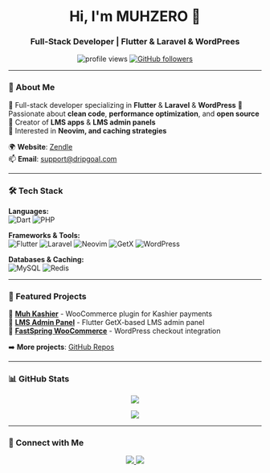 <h1 align="center">Hi, I'm MUHZERO 👋</h1>
<h3 align="center">Full-Stack Developer | Flutter & Laravel & WordPrees </h3>

<p align="center">
  <img src="https://komarev.com/ghpvc/?username=MUHZERO&label=Profile%20Views&color=blue&style=flat" alt="profile views" />
  <a href="https://github.com/MUHZERO?tab=followers">
    <img src="https://img.shields.io/github/followers/MUHZERO?label=Followers&style=social" alt="GitHub followers">
  </a>
</p>

---

### 🚀 About Me  
🔹 Full-stack developer specializing in **Flutter** & **Laravel** & **WordPress** 
🔹 Passionate about **clean code**, **performance optimization**, and **open source**  
🔹 Creator of **LMS apps** & **LMS admin panels**  
🔹 Interested in **Neovim, and caching strategies**  

🌍 **Website**: [Zendle](https://zendle.com)  
📫 **Email**: [support@dripgoal.com](mailto:muhdroid1@gmail.com)  

---

### 🛠️ Tech Stack  
**Languages:**  
![Dart](https://img.shields.io/badge/Dart-0175C2?style=for-the-badge&logo=dart&logoColor=white)
![PHP](https://img.shields.io/badge/PHP-777BB4?style=for-the-badge&logo=php&logoColor=white)  


**Frameworks & Tools:**  
![Flutter](https://img.shields.io/badge/Flutter-02569B?style=for-the-badge&logo=flutter&logoColor=white)
![Laravel](https://img.shields.io/badge/Laravel-FF2D20?style=for-the-badge&logo=laravel&logoColor=white)
![Neovim](https://img.shields.io/badge/Neovim-57A143?style=for-the-badge&logo=neovim&logoColor=white)
![GetX](https://img.shields.io/badge/GetX-68B984?style=for-the-badge&logo=getx&logoColor=white)
![WordPress](https://img.shields.io/badge/WordPress-68B999?style=for-the-badge&logo=WordPress&logoColor=white)

**Databases & Caching:**  
![MySQL](https://img.shields.io/badge/MySQL-4479A1?style=for-the-badge&logo=mysql&logoColor=white)
![Redis](https://img.shields.io/badge/Redis-DC382D?style=for-the-badge&logo=redis&logoColor=white)

---

### 📌 Featured Projects  
🔹 **[Muh Kashier](https://github.com/MUHZERO/muh-kashier)** - WooCommerce plugin for Kashier payments  
🔹 **[LMS Admin Panel](https://github.com/MUHZERO/lms-admin)** - Flutter GetX-based LMS admin panel  
🔹 **[FastSpring WooCommerce](https://github.com/MUHZERO/fastspring-woocommerce)** - WordPress checkout integration  

➡️ **More projects**: [GitHub Repos](https://github.com/MUHZERO?tab=repositories)  

---

### 📊 GitHub Stats  

<p align="center">
  <img src="https://github-readme-streak-stats.herokuapp.com/?user=MUHZERO&theme=radical&hide_border=true" />
</p>

<p align="center">
  <img src="https://github-readme-stats.vercel.app/api?username=MUHZERO&show_icons=true&theme=radical&hide_border=true" />
</p>

---

### 🤝 Connect with Me  
<p align="center">
  <a href="https://linkedin.com/in/MUHZERO">
    <img src="https://img.shields.io/badge/LinkedIn-0077B5?style=for-the-badge&logo=linkedin&logoColor=white">
  </a>
  <a href="https://twitter.com/MUHZERO">
    <img src="https://img.shields.io/badge/Twitter-1DA1F2?style=for-the-badge&logo=twitter&logoColor=white">
  </a>
</p>
